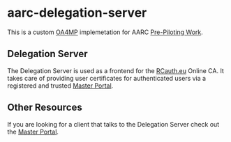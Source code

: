 # aarc-delegation-server

This is a custom [OA4MP](http://grid.ncsa.illinois.edu/myproxy/oauth/server/index.xhtml)
implemetation for AARC [Pre-Piloting Work](https://wiki.nikhef.nl/grid/CILogon_Pre-Pilot_Work#RCAuth.eu).

## Delegation Server

The Delegation Server is used as a frontend for the [RCauth.eu](http://rcauth.eu/) Online CA. It takes care of providing user  certificates for authenticated users via a registered and trusted [Master Portal](https://github.com/ttomttom/aarc-master-portal). 

## Other Resources

If you are looking for a client that talks to the Delegation Server check out the  [Master Portal](https://github.com/ttomttom/aarc-master-portal).
